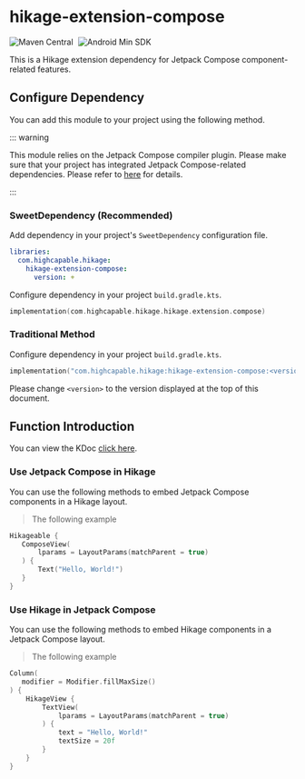 # hikage-extension-compose

![Maven Central](https://img.shields.io/maven-central/v/com.huqnli233.hikage.compat/hikage-extension-compose?logo=apachemaven&logoColor=orange)
<span style="margin-left: 5px"/>
![Android Min SDK](https://img.shields.io/badge/Min%20SDK-14-orange?logo=android)

This is a Hikage extension dependency for Jetpack Compose component-related features.

## Configure Dependency

You can add this module to your project using the following method.

::: warning

This module relies on the Jetpack Compose compiler plugin.
Please make sure that your project has integrated Jetpack Compose-related dependencies.
Please refer to [here](https://developer.android.com/develop/ui/compose/compiler) for details.

:::

### SweetDependency (Recommended)

Add dependency in your project's `SweetDependency` configuration file.

```yaml
libraries:
  com.highcapable.hikage:
    hikage-extension-compose:
      version: +
```

Configure dependency in your project `build.gradle.kts`.

```kotlin
implementation(com.highcapable.hikage.hikage.extension.compose)
```

### Traditional Method

Configure dependency in your project `build.gradle.kts`.

```kotlin
implementation("com.highcapable.hikage:hikage-extension-compose:<version>")
```

Please change `<version>` to the version displayed at the top of this document.

## Function Introduction

You can view the KDoc [click here](kdoc://hikage-extension-compose).

### Use Jetpack Compose in Hikage

You can use the following methods to embed Jetpack Compose components in a Hikage layout.

> The following example

```kotlin
Hikageable {
   ComposeView(
       lparams = LayoutParams(matchParent = true)
   ) {
       Text("Hello, World!")
   }
}
```

### Use Hikage in Jetpack Compose

You can use the following methods to embed Hikage components in a Jetpack Compose layout.

> The following example

```kotlin
Column(
   modifier = Modifier.fillMaxSize()
) {
    HikageView {
        TextView(
            lparams = LayoutParams(matchParent = true)
        ) {
            text = "Hello, World!"
            textSize = 20f
        }
    }
}
```